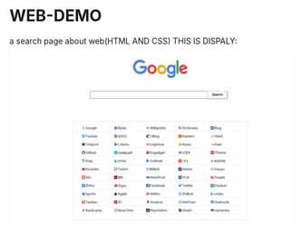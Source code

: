 # WEB-DEMO
a  search page about web(HTML  AND CSS)
THIS IS DISPALY:
![这里随便写文字](https://github.com/dashenmozi/WEB-DEMO/blob/master/images/dispaly.png)
